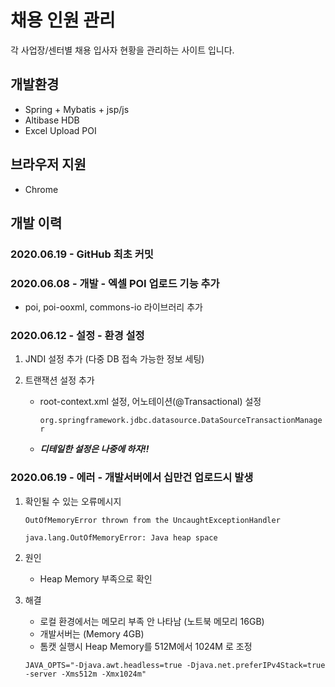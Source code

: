 # 채용 인원 관리

각 사업장/센터별 채용 입사자 현황을 관리하는 사이트 입니다.

## 개발환경

- Spring + Mybatis + jsp/js
- Altibase HDB
- Excel Upload POI

## 브라우저 지원

- Chrome

## 개발 이력

### 2020.06.19 - GitHub 최초 커밋

### 2020.06.08 - 개발 - 엑셀 POI 업로드 기능 추가

- poi, poi-ooxml, commons-io 라이브러리 추가

### 2020.06.12 - 설정 - 환경 설정

1. JNDI 설정 추가 (다중 DB 접속 가능한 정보 세팅)

2. 트랜잭션 설정 추가
    - root-context.xml 설정, 어노테이션(@Transactional) 설정 

      ```org.springframework.jdbc.datasource.DataSourceTransactionManager```
    - ***디테일한 설정은 나중에 하자!!***

### 2020.06.19 - 에러 - 개발서버에서 십만건 업로드시 발생

1. 확인될 수 있는 오류메시지

   ```OutOfMemoryError thrown from the UncaughtExceptionHandler```

   ```java.lang.OutOfMemoryError: Java heap space```

1. 원인
   - Heap Memory 부족으로 확인

1. 해결
   - 로컬 환경에서는 메모리 부족 안 나타남 (노트북 메모리 16GB)
   - 개발서버는 (Memory 4GB)
   - 톰캣 실행시 Heap Memory를 512M에서 1024M 로 조정

   ```JAVA_OPTS="-Djava.awt.headless=true -Djava.net.preferIPv4Stack=true -server -Xms512m -Xmx1024m"```

